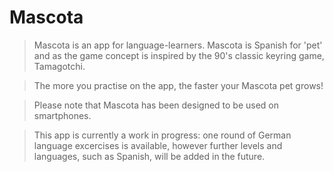 # Mascota

> Mascota is an app for language-learners. Mascota is Spanish for 'pet' and as the game concept is inspired by the 90's
> classic keyring game, Tamagotchi.

> The more you practise on the app, the faster your Mascota pet grows!

> Please note that Mascota has been designed to be used on smartphones.

> This app is currently a work in progress: one round of German language excercises is available, however further levels and languages, such as Spanish, will be added in the future.

